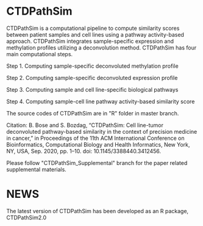 # CTDPathSim
CTDPathSim is a computational pipeline to compute similarity scores between patient samples and cell lines using a pathway activity-based approach. CTDPathSim integrates sample-specific expression and methylation profiles utilizing a deconvolution method. CTDPathSim has four main computational steps.

 Step 1. Computing sample-specific deconvoluted methylation profile
 
 Step 2. Computing sample-specific deconvoluted expression profile
 
 Step 3. Computing sample and cell line-specific biological pathways
 
 Step 4. Computing sample-cell line pathway activity-based similarity score
 
The source codes of CTDPathSim are in "R" folder in master branch.

Citation: B. Bose and S. Bozdag, “CTDPathSim: Cell line-tumor deconvoluted pathway-based similarity in the context of precision medicine in cancer,” in Proceedings of the 11th ACM International Conference on Bioinformatics, Computational Biology and Health Informatics, New York, NY, USA, Sep. 2020, pp. 1–10. doi: 10.1145/3388440.3412456.

Please follow "CTDPathSim_Supplemental" branch for the paper related supplemental materials.

# NEWS
The latest version of CTDPathSim has been developed as an R package, CTDPathSim2.0
